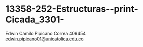 # 13358-252-Estructuras--print-Cicada_3301-
Edwin Camilo Pipicano Correa
409454
edwin.pipicano01@unicatolica.edu.co